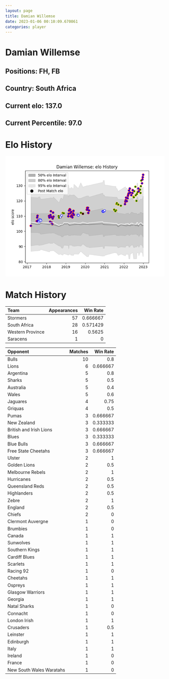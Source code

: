 ```yaml
---  
layout: page  
title: Damian Willemse  
date: 2023-01-06 00:10:09.670061  
categories: player  
---
```

# Damian Willemse

## Positions: FH, FB

## Country: South Africa

## Current elo: 137.0

## Current Percentile: 97.0

# Elo History


![elo history](history_DamianWillemse.png)
# Match History


| Team             |   Appearances |   Win Rate |
|:-----------------|--------------:|-----------:|
| Stormers         |            57 |   0.666667 |
| South Africa     |            28 |   0.571429 |
| Western Province |            16 |   0.5625   |
| Saracens         |             1 |   0        |

| Opponent                 |   Matches |   Win Rate |
|:-------------------------|----------:|-----------:|
| Bulls                    |        10 |   0.8      |
| Lions                    |         6 |   0.666667 |
| Argentina                |         5 |   0.8      |
| Sharks                   |         5 |   0.5      |
| Australia                |         5 |   0.4      |
| Wales                    |         5 |   0.6      |
| Jaguares                 |         4 |   0.75     |
| Griquas                  |         4 |   0.5      |
| Pumas                    |         3 |   0.666667 |
| New Zealand              |         3 |   0.333333 |
| British and Irish Lions  |         3 |   0.666667 |
| Blues                    |         3 |   0.333333 |
| Blue Bulls               |         3 |   0.666667 |
| Free State Cheetahs      |         3 |   0.666667 |
| Ulster                   |         2 |   1        |
| Golden Lions             |         2 |   0.5      |
| Melbourne Rebels         |         2 |   1        |
| Hurricanes               |         2 |   0.5      |
| Queensland Reds          |         2 |   0.5      |
| Highlanders              |         2 |   0.5      |
| Zebre                    |         2 |   1        |
| England                  |         2 |   0.5      |
| Chiefs                   |         2 |   0        |
| Clermont Auvergne        |         1 |   0        |
| Brumbies                 |         1 |   0        |
| Canada                   |         1 |   1        |
| Sunwolves                |         1 |   1        |
| Southern Kings           |         1 |   1        |
| Cardiff Blues            |         1 |   1        |
| Scarlets                 |         1 |   1        |
| Racing 92                |         1 |   0        |
| Cheetahs                 |         1 |   1        |
| Ospreys                  |         1 |   1        |
| Glasgow Warriors         |         1 |   1        |
| Georgia                  |         1 |   1        |
| Natal Sharks             |         1 |   0        |
| Connacht                 |         1 |   0        |
| London Irish             |         1 |   1        |
| Crusaders                |         1 |   0.5      |
| Leinster                 |         1 |   1        |
| Edinburgh                |         1 |   1        |
| Italy                    |         1 |   1        |
| Ireland                  |         1 |   0        |
| France                   |         1 |   0        |
| New South Wales Waratahs |         1 |   0        |